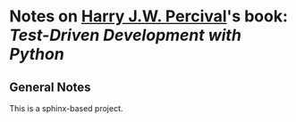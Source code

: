 # Notes on [Harry J.W. Percival]'s book: _Test-Driven Development with Python_

## General Notes

This is a sphinx-based project.

[Harry J.W. Percival]: https://www.obeythetestinggoat.com/
